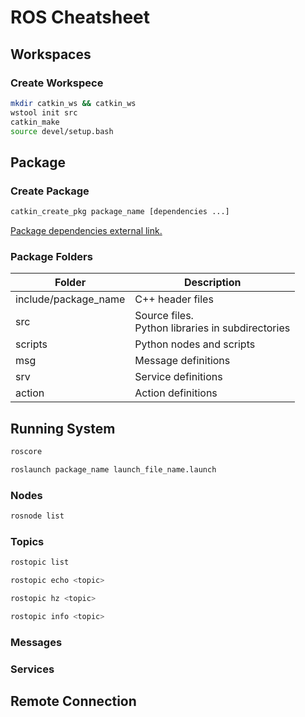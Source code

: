 # ROS Cheatsheet

## Workspaces

### Create Workspece

```bash
mkdir catkin_ws && catkin_ws
wstool init src
catkin_make
source devel/setup.bash
```

## Package

### Create Package

```bash
catkin_create_pkg package_name [dependencies ...]
```

[Package dependencies external link.](https://wiki.ros.org/ROS/Tutorials/CreatingPackage#ROS.2FTutorials.2Fcatkin.2FCreatingPackage.package_dependencies)

### Package Folders

|Folder|Description|
|---|---|
|include/package_name | C++ header files |
|src|Source files. <br> Python libraries in subdirectories|
|scripts|Python nodes and scripts|
|msg|Message definitions|
|srv|Service definitions|
|action|Action definitions|

## Running System

```bash
roscore
```


```bash
roslaunch package_name launch_file_name.launch
```

### Nodes

```bash
rosnode list
```

### Topics

```bash
rostopic list
```

```bash
rostopic echo <topic>
```

```bash
rostopic hz <topic>
```

```bash
rostopic info <topic>
```

### Messages

### Services

## Remote Connection
